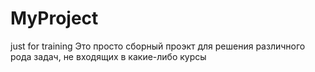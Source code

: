 # MyProject
just for training
Это просто сборный проэкт для решения различного рода задач, не входящих в какие-либо курсы
